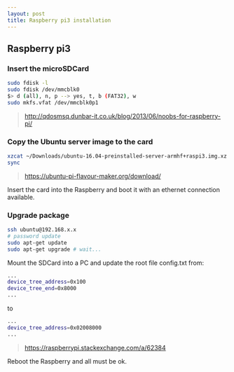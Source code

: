 ```yaml
---
layout: post
title: Raspberry pi3 installation
---
```


## Raspberry pi3

### Insert the microSDCard

```bash
sudo fdisk -l
sudo fdisk /dev/mmcblk0
$> d (all), n, p --> yes, t, b (FAT32), w
sudo mkfs.vfat /dev/mmcblk0p1
```

> http://qdosmsq.dunbar-it.co.uk/blog/2013/06/noobs-for-raspberry-pi/

### Copy the Ubuntu server image to the card

```bash
xzcat ~/Downloads/ubuntu-16.04-preinstalled-server-armhf+raspi3.img.xz | sudo dd of=/dev/mmcblk0 bs=4M
sync
```

> https://ubuntu-pi-flavour-maker.org/download/

Insert the card into the Raspberry and boot it with an ethernet connection available.

### Upgrade package

```bash
ssh ubuntu@192.168.x.x
# password update
sudo apt-get update
sudo apt-get upgrade # wait...
```

Mount the SDCard into  a PC and update the root file config.txt from:

```bash
...
device_tree_address=0x100
device_tree_end=0x8000
...
```

to 

```bash
...
device_tree_address=0x02008000
...
```

> https://raspberrypi.stackexchange.com/a/62384

Reboot the Raspberry and all must be ok.
